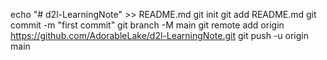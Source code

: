 echo "# d2l-LearningNote" >> README.md
git init
git add README.md
git commit -m "first commit"
git branch -M main
git remote add origin https://github.com/AdorableLake/d2l-LearningNote.git
git push -u origin main
